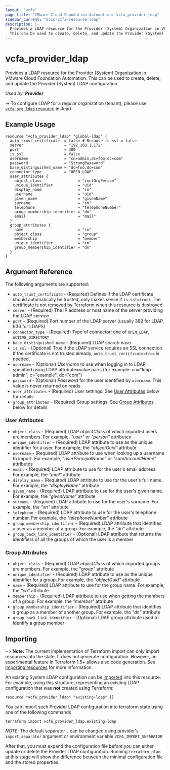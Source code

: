 ```yaml
---
layout: "vcfa"
page_title: "VMware Cloud Foundation Automation: vcfa_provider_ldap"
sidebar_current: "docs-vcfa-resource-ldap"
description: |-
  Provides a LDAP resource for the Provider (System) Organization in VMware Cloud Foundation Automation.
  This can be used to create, delete, and update the Provider (System) LDAP configuration.
---
```


# vcfa\_provider\_ldap

Provides a LDAP resource for the Provider (System) Organization in VMware Cloud Foundation Automation.
This can be used to create, delete, and update the Provider (System) LDAP configuration.

_Used by: **Provider**_

-> To configure LDAP for a regular organization (tenant), please use [`vcfa_org_ldap` resource](/providers/vmware/vcfa/latest/docs/resources/org_ldap) instead

## Example Usage

```hcl
resource "vcfa_provider_ldap" "global-ldap" {
  auto_trust_certificate  = false # Because is_ssl = false
  server                  = "192.168.1.172"
  port                    = 389
  is_ssl                  = false
  username                = "cn=admin,dc=foo,dc=com"
  password                = "StrongPassword"
  base_distinguished_name = "dc=foo,dc=com"
  connector_type          = "OPEN_LDAP"
  user_attributes {
    object_class                = "inetOrgPerson"
    unique_identifier           = "uid"
    display_name                = "cn"
    username                    = "uid"
    given_name                  = "givenName"
    surname                     = "sn"
    telephone                   = "telephoneNumber"
    group_membership_identifier = "dn"
    email                       = "mail"
  }
  group_attributes {
    name                        = "cn"
    object_class                = "group"
    membership                  = "member"
    unique_identifier           = "cn"
    group_membership_identifier = "dn"
  }
}
```

## Argument Reference

The following arguments are supported:

* `auto_trust_certificate` - (Required) Defines if the LDAP certificate should automatically be trusted, only makes sense if `is_ssl=true`).
  The certificate is not removed by Terraform when this resource is destroyed
* `server` - (Required) The IP address or host name of the server providing the LDAP service
* `port` - (Required) Port number of the LDAP server (usually 389 for LDAP, 636 for LDAPS)
* `connector_type` - (Required) Type of connector: one of `OPEN_LDAP`, `ACTIVE_DIRECTORY`
* `base_distinguished_name` - (Required) LDAP search base
* `is_ssl` - (Optional) True if the LDAP service requires an SSL connection. If the certificate is not trusted already, `auto_trust_certificate=true` is needed.
* `username` - (Optional) _Username_ to use when logging in to LDAP, specified using LDAP attribute=value pairs 
  (for example: cn="ldap-admin", c="example", dc="com")
* `password` - (Optional) _Password_ for the user identified by `username`. This value is never returned on reads
* `user_attributes` - (Required) User settings. See [User Attributes](#user-attributes) below for details
* `group_attributes` - (Required) Group settings. See [Group Attributes](#group-attributes) below for details

<a id="user-attributes"></a>
### User Attributes

* `object_class` - (Required)  LDAP _objectClass_ of which imported users are members. For example, _"user"_ or _"person"_ attributes
* `unique_identifier` - (Required) LDAP attribute to use as the unique identifier for a user. For example, the _"objectGuid"_ attribute
* `username` - (Required) LDAP attribute to use when looking up a username to import. For example, _"userPrincipalName"_ or _"samAccountName"_ attributes
* `email` - (Required) LDAP attribute to use for the user's email address. For example, the _"mail"_ attribute
* `display_name` - (Required) LDAP attribute to use for the user's full name. For example, the _"displayName"_ attribute
* `given_name` - (Required) LDAP attribute to use for the user's given name. For example, the _"givenName"_ attribute
* `surname` - (Required) LDAP attribute to use for the user's surname. For example, the _"sn"_ attribute
* `telephone` - (Required) LDAP attribute to use for the user's telephone number. For example, the _"telephoneNumber"_ attribute
* `group_membership_identifier` - (Required) LDAP attribute that identifies a user as a member of a group. For example, the _"dn"_ attribute
* `group_back_link_identifier` - (Optional) LDAP attribute that returns the identifiers of all the groups of which the user is a member

<a id="group-attributes"></a>
### Group Attributes

* `object_class` - (Required) LDAP _objectClass_ of which imported groups are members. For example, the _"group"_ attribute
* `unique_identifier` - (Required) LDAP attribute to use as the unique identifier for a group. For example, the _"objectGuid"_ attribute
* `name` - (Required) LDAP attribute to use for the group name. For example, the _"cn"_ attribute
* `membership` - (Required) LDAP attribute to use when getting the members of a group. For example, the _"member"_ attribute
* `group_membership_identifier` - (Required) LDAP attribute that identifies a group as a member of another group. For example, the _"dn"_ attribute
* `group_back_link_identifier` - (Optional) LDAP group attribute used to identify a group member

## Importing

~> **Note:** The current implementation of Terraform import can only import resources into the
state. It does not generate configuration. However, an experimental feature in Terraform 1.5+ allows
also code generation. See [Importing resources][importing-resources] for more information.

An existing System LDAP configuration can be [imported][docs-import] into this resource.
For example, using this structure, representing an existing LDAP configuration that was **not** created using Terraform:

```hcl
resource "vcfa_provider_ldap" "existing-ldap" {}
```

You can import such Provider LDAP configuration into terraform state using one of the following commands

```
terraform import vcfa_provider_ldap.existing-ldap
```

_NOTE_: The default separator `.` can be changed using provider's `import_separator` argument or environment variable `VCFA_IMPORT_SEPARATOR`

After that, you must expand the configuration file before you can either update or delete the Provider LDAP configuration. Running `terraform plan`
at this stage will show the difference between the minimal configuration file and the stored properties.

[docs-import]: https://www.terraform.io/docs/import
[importing-resources]: /providers/vmware/vcfa/latest/docs/guides/importing_resources
